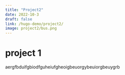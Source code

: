 ```yaml
---
title: "Project2"
date: 2022-10-3
draft: false
link: /hugo-demo/project2/
image: project2/bus.png
---
```


# project 1

aergfbduifgbiodfguheiufgheoigbeuorgybeuiorgbeuygrb
